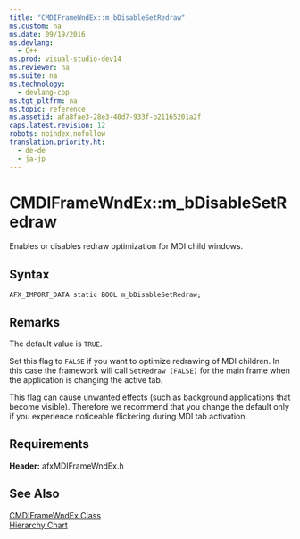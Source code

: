 ```yaml
---
title: "CMDIFrameWndEx::m_bDisableSetRedraw"
ms.custom: na
ms.date: 09/19/2016
ms.devlang: 
  - C++
ms.prod: visual-studio-dev14
ms.reviewer: na
ms.suite: na
ms.technology: 
  - devlang-cpp
ms.tgt_pltfrm: na
ms.topic: reference
ms.assetid: afa8fae3-28e3-40d7-933f-b21165201a2f
caps.latest.revision: 12
robots: noindex,nofollow
translation.priority.ht: 
  - de-de
  - ja-jp
---
```

# CMDIFrameWndEx::m_bDisableSetRedraw
Enables or disables redraw optimization for MDI child windows.  
  
## Syntax  
  
```  
AFX_IMPORT_DATA static BOOL m_bDisableSetRedraw;  
```  
  
## Remarks  
 The default value is `TRUE`.  
  
 Set this flag to `FALSE` if you want to optimize redrawing of MDI children. In this case the framework will call `SetRedraw (FALSE)` for the main frame when the application is changing the active tab.  
  
 This flag can cause unwanted effects (such as background applications that become visible). Therefore we recommend that you change the default only if you experience noticeable flickering during MDI tab activation.  
  
## Requirements  
 **Header:** afxMDIFrameWndEx.h  
  
## See Also  
 [CMDIFrameWndEx Class](../vs140/CMDIFrameWndEx-Class.md)   
 [Hierarchy Chart](../vs140/Hierarchy-Chart.md)